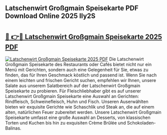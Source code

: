 ## Latschenwirt Großgmain Speisekarte PDF Download Online 2025 IIy2S

# <h2><a href="http://gcbqpl.nevu.top/?p=Latschenwirt+Gro%c3%9fgmain+Speisekarte">🔗 👉🔴 Latschenwirt Großgmain Speisekarte 2025 PDF</a></h2>

[![Latschenwirt Großgmain Speisekarte 2025 PDF](https://i.imgur.com/dBaPXMq.png)](http://gcbqpl.nevu.top/?p=Latschenwirt+Gro%c3%9fgmain+Speisekarte)
Die Latschenwirt Großgmain Speisekarte des Restaurants oder Cafés bietet nicht nur ein Menü mit Gerichten, sondern auch eine Gelegenheit für Sie, etwas zu finden, das für Ihren Geschmack köstlich und passend ist. Wenn Sie nach einem leichten und frischen Gericht suchen, empfehlen wir Ihnen, unsere Salate aus unserem Salatbereich auf der Latschenwirt Großgmain Speisekarte zu probieren. Für Fleischliebhaber gibt es auf unserer Latschenwirt Großgmain Speisekarte eine Auswahl an Gerichten: Rindfleisch, Schweinefleisch, Huhn und Fisch. Unseren Auserwählten bieten wir exquisite Gerichte wie Schaschlik und Steak an, die auf einem alten, natürlichen Feuer zubereitet werden. Unsere Latschenwirt Großgmain Speisekarte umfasst eine große Auswahl an Desserts, von klassischen Torten und Kuchen bis hin zu exquisiten Crème Brûlée und Schokoladen-Balinas.
